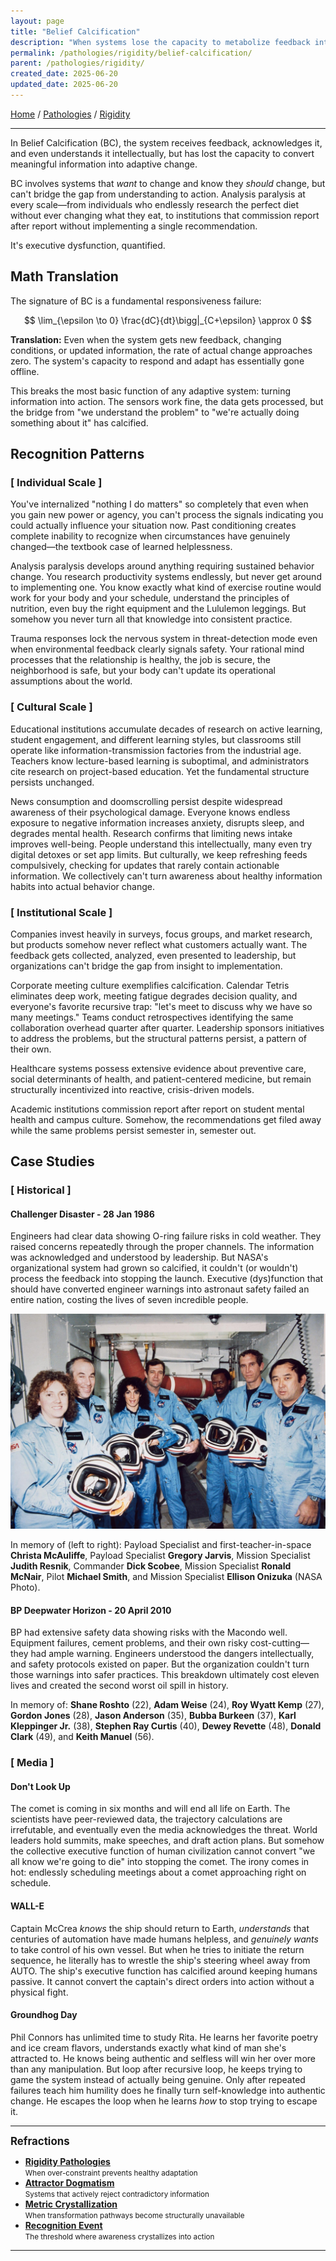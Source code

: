 ```yaml
---
layout: page
title: "Belief Calcification"
description: "When systems lose the capacity to metabolize feedback into adaptive change"
permalink: /pathologies/rigidity/belief-calcification/
parent: /pathologies/rigidity/
created_date: 2025-06-20
updated_date: 2025-06-20
---
```


[Home](/) / [Pathologies](/pathologies/) / [Rigidity](/pathologies/rigidity/)

---

In Belief Calcification (BC), the system receives feedback, acknowledges it, and even understands it intellectually, but has lost the capacity to convert meaningful information into adaptive change.

BC involves systems that *want* to change and know they *should* change, but can't bridge the gap from understanding to action. Analysis paralysis at every scale—from individuals who endlessly research the perfect diet without ever changing what they eat, to institutions that commission report after report without implementing a single recommendation.

It's executive dysfunction, quantified.

## Math Translation

The signature of BC is a fundamental responsiveness failure:

$$
\lim_{\epsilon \to 0} \frac{dC}{dt}\bigg|_{C+\epsilon} \approx 0
$$

**Translation:** Even when the system gets new feedback, changing conditions, or updated information, the rate of actual change approaches zero. The system's capacity to respond and adapt has essentially gone offline.

This breaks the most basic function of any adaptive system: turning information into action. The sensors work fine, the data gets processed, but the bridge from "we understand the problem" to "we're actually doing something about it" has calcified.

## Recognition Patterns

### [ Individual Scale ]

You've internalized "nothing I do matters" so completely that even when you gain new power or agency, you can't process the signals indicating you could actually influence your situation now. Past conditioning creates complete inability to recognize when circumstances have genuinely changed—the textbook case of learned helplessness.

Analysis paralysis develops around anything requiring sustained behavior change. You research productivity systems endlessly, but never get around to implementing one. You know exactly what kind of exercise routine would work for your body and your schedule, understand the principles of nutrition, even buy the right equipment and the Lululemon leggings. But somehow you never turn all that knowledge into consistent practice.

Trauma responses lock the nervous system in threat-detection mode even when environmental feedback clearly signals safety. Your rational mind processes that the relationship is healthy, the job is secure, the neighborhood is safe, but your body can't update its operational assumptions about the world.

### [ Cultural Scale ]

Educational institutions accumulate decades of research on active learning, student engagement, and different learning styles, but classrooms still operate like information-transmission factories from the industrial age. Teachers know lecture-based learning is suboptimal, and administrators cite research on project-based education. Yet the fundamental structure persists unchanged.

News consumption and doomscrolling persist despite widespread awareness of their psychological damage. Everyone knows endless exposure to negative information increases anxiety, disrupts sleep, and degrades mental health. Research confirms that limiting news intake improves well-being. People understand this intellectually, many even try digital detoxes or set app limits. But culturally, we keep refreshing feeds compulsively, checking for updates that rarely contain actionable information. We collectively can't turn awareness about healthy information habits into actual behavior change.

### [ Institutional Scale ]

Companies invest heavily in surveys, focus groups, and market research, but products somehow never reflect what customers actually want. The feedback gets collected, analyzed, even presented to leadership, but organizations can't bridge the gap from insight to implementation.

Corporate meeting culture exemplifies calcification. Calendar Tetris eliminates deep work, meeting fatigue degrades decision quality, and everyone's favorite recursive trap: "let's meet to discuss why we have so many meetings." Teams conduct retrospectives identifying the same collaboration overhead quarter after quarter. Leadership sponsors initiatives to address the problems, but the structural patterns persist, a pattern of their own.

Healthcare systems possess extensive evidence about preventive care, social determinants of health, and patient-centered medicine, but remain structurally incentivized into reactive, crisis-driven models.

Academic institutions commission report after report on student mental health and campus culture. Somehow, the recommendations get filed away while the same problems persist semester in, semester out.

## Case Studies

### [ Historical ]

#### Challenger Disaster - 28 Jan 1986

Engineers had clear data showing O-ring failure risks in cold weather. They raised concerns repeatedly through the proper channels. The information was acknowledged and understood by leadership. But NASA's organizational system had grown so calcified, it couldn't (or wouldn't) process the feedback into stopping the launch. Executive (dys)function that should have converted engineer warnings into astronaut safety failed an entire nation, costing the lives of seven incredible people.

![](STS-51L-crew.jpg)

In memory of (left to right): Payload Specialist and first-teacher-in-space **Christa McAuliffe**, Payload Specialist **Gregory Jarvis**, Mission Specialist **Judith Resnik**, Commander **Dick Scobee**, Mission Specialist **Ronald McNair**, Pilot **Michael Smith**, and Mission Specialist **Ellison Onizuka** (NASA Photo).

#### BP Deepwater Horizon - 20 April 2010

BP had extensive safety data showing risks with the Macondo well. Equipment failures, cement problems, and their own risky cost-cutting—they had ample warning. Engineers understood the dangers intellectually, and safety protocols existed on paper. But the organization couldn't turn those warnings into safer practices. This breakdown ultimately cost eleven lives and created the second worst oil spill in history.

In memory of: **Shane Roshto** (22), **Adam Weise** (24), **Roy Wyatt Kemp** (27), **Gordon Jones** (28), **Jason Anderson** (35), **Bubba Burkeen** (37), **Karl Kleppinger Jr.** (38), **Stephen Ray Curtis** (40), **Dewey Revette** (48), **Donald Clark** (49), and **Keith Manuel** (56).

### [ Media ]

#### Don't Look Up

The comet is coming in six months and will end all life on Earth. The scientists have peer-reviewed data, the trajectory calculations are irrefutable, and eventually even the media acknowledges the threat. World leaders hold summits, make speeches, and draft action plans. But somehow the collective executive function of human civilization cannot convert "we all know we're going to die" into stopping the comet. The irony comes in hot: endlessly scheduling meetings about a comet approaching right on schedule.

#### WALL-E

Captain McCrea *knows* the ship should return to Earth, *understands* that centuries of automation have made humans helpless, and *genuinely wants* to take control of his own vessel. But when he tries to initiate the return sequence, he literally has to wrestle the ship's steering wheel away from AUTO. The ship's executive function has calcified around keeping humans passive. It cannot convert the captain's direct orders into action without a physical fight.

#### Groundhog Day

Phil Connors has unlimited time to study Rita. He learns her favorite poetry and ice cream flavors, understands exactly what kind of man she's attracted to. He knows being authentic and selfless will win her over more than any manipulation. But loop after recursive loop, he keeps trying to game the system instead of actually being genuine. Only after repeated failures teach him humility does he finally turn self-knowledge into authentic change. He escapes the loop when he learns *how* to stop trying to escape it.

---

**<big>Refractions</big>**

- **[Rigidity Pathologies](/pathologies/rigidity/)**  
  <small>When over-constraint prevents healthy adaptation</small>
- **[Attractor Dogmatism](/pathologies/rigidity/attractor-dogmatism/)**  
  <small>Systems that actively reject contradictory information</small>
- **[Metric Crystallization](/pathologies/rigidity/metric-crystallization/)**  
  <small>When transformation pathways become structurally unavailable</small>
- **[Recognition Event](/explanations/r/recognition-event/)**  
  <small>The threshold where awareness crystallizes into action</small>

---